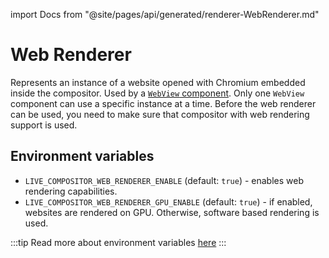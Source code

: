 import Docs from "@site/pages/api/generated/renderer-WebRenderer.md"

# Web Renderer

Represents an instance of a website opened with Chromium embedded inside the compositor. Used by a [`WebView` component](../components/WebView). Only one `WebView` component can use a specific instance at a time.
Before the web renderer can be used, you need to make sure that compositor with web rendering support is used.

<Docs />

## Environment variables

- `LIVE_COMPOSITOR_WEB_RENDERER_ENABLE` (default: `true`) - enables web rendering capabilities.
- `LIVE_COMPOSITOR_WEB_RENDERER_GPU_ENABLE` (default: `true`) - if enabled, websites are rendered on GPU. Otherwise, software based rendering is used.

:::tip
Read more about environment variables [here](../../deployment/configuration.md#environment-variables)
:::
